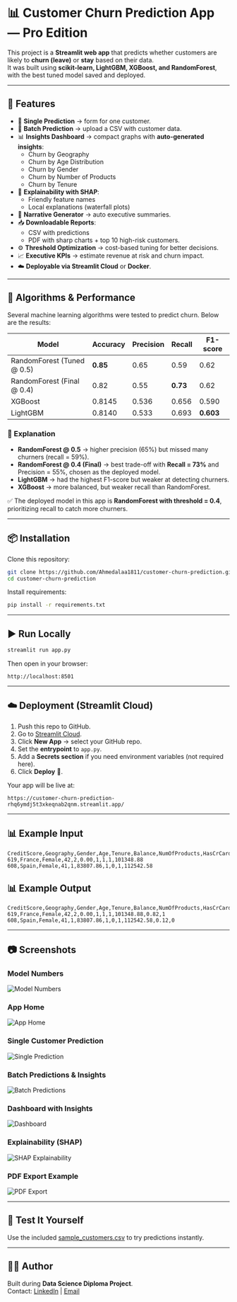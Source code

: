 # 📊 Customer Churn Prediction App — Pro Edition

This project is a **Streamlit web app** that predicts whether customers are likely to **churn (leave)** or **stay** based on their data.  
It was built using **scikit-learn, LightGBM, XGBoost, and RandomForest**, with the best tuned model saved and deployed.

---

## 🚀 Features
- 👤 **Single Prediction** → form for one customer.  
- 📂 **Batch Prediction** → upload a CSV with customer data.  
- 📊 **Insights Dashboard** → compact graphs with **auto-generated insights**:  
  - Churn by Geography  
  - Churn by Age Distribution  
  - Churn by Gender  
  - Churn by Number of Products  
  - Churn by Tenure  
- 🔮 **Explainability with SHAP**:  
  - Friendly feature names  
  - Local explanations (waterfall plots)  
- 📖 **Narrative Generator** → auto executive summaries.  
- 📥 **Downloadable Reports**:  
  - CSV with predictions  
  - PDF with sharp charts + top 10 high-risk customers.  
- ⚙️ **Threshold Optimization** → cost-based tuning for better decisions.  
- 📈 **Executive KPIs** → estimate revenue at risk and churn impact.  
- ☁️ **Deployable via Streamlit Cloud** or **Docker**.  

---

## 🧠 Algorithms & Performance

Several machine learning algorithms were tested to predict churn. Below are the results:

| Model                        | Accuracy | Precision | Recall | F1-score |
|-------------------------------|----------|-----------|--------|----------|
| RandomForest (Tuned @ 0.5)    | **0.85** | 0.65      | 0.59   | 0.62 |
| RandomForest (Final @ 0.4)    | 0.82     | 0.55      | **0.73** | 0.62 |
| XGBoost                       | 0.8145   | 0.536     | 0.656  | 0.590 |
| LightGBM                      | 0.8140   | 0.533     | 0.693  | **0.603** |

### 📌 Explanation
- **RandomForest @ 0.5** → higher precision (65%) but missed many churners (recall = 59%).  
- **RandomForest @ 0.4 (Final)** → best trade-off with **Recall = 73%** and Precision = 55%, chosen as the deployed model.  
- **LightGBM** → had the highest F1-score but weaker at detecting churners.  
- **XGBoost** → more balanced, but weaker recall than RandomForest.  

✅ The deployed model in this app is **RandomForest with threshold = 0.4**, prioritizing recall to catch more churners.

---

## 📦 Installation

Clone this repository:
```bash
git clone https://github.com/Ahmedalaa1811/customer-churn-prediction.git
cd customer-churn-prediction
```

Install requirements:
```bash
pip install -r requirements.txt
```

---

## ▶️ Run Locally
```bash
streamlit run app.py
```

Then open in your browser:
```
http://localhost:8501
```

---

## ☁️ Deployment (Streamlit Cloud)

1. Push this repo to GitHub.  
2. Go to [Streamlit Cloud](https://share.streamlit.io).  
3. Click **New App** → select your GitHub repo.  
4. Set the **entrypoint** to `app.py`.  
5. Add a **Secrets section** if you need environment variables (not required here).  
6. Click **Deploy** 🚀.  

Your app will be live at:  
```
https://customer-churn-prediction-rhq6ymdj5t3xkeqnab2qnm.streamlit.app/
```

---

## 📊 Example Input
```csv
CreditScore,Geography,Gender,Age,Tenure,Balance,NumOfProducts,HasCrCard,IsActiveMember,EstimatedSalary
619,France,Female,42,2,0.00,1,1,1,101348.88
608,Spain,Female,41,1,83807.86,1,0,1,112542.58
```

## 📊 Example Output
```csv
CreditScore,Geography,Gender,Age,Tenure,Balance,NumOfProducts,HasCrCard,IsActiveMember,EstimatedSalary,Churn_Probability,Churn_Prediction
619,France,Female,42,2,0.00,1,1,1,101348.88,0.82,1
608,Spain,Female,41,1,83807.86,1,0,1,112542.58,0.12,0
```

---

## 📷 Screenshots
### Model Numbers  
![Model Numbers](screenshots/model_performance_comparison.png)

### App Home  
![App Home](screenshots/app_home.png)

### Single Customer Prediction  
![Single Prediction](screenshots/single_prediction.png)

### Batch Predictions & Insights  
![Batch Predictions](screenshots/file_predictions.png)

### Dashboard with Insights  
![Dashboard](screenshots/dashboard.png)

### Explainability (SHAP)  
![SHAP Explainability](screenshots/shap_explainability.png)

### PDF Export Example  
![PDF Export](screenshots/pdf_report.png)

---

## 🧪 Test It Yourself
Use the included [sample_customers.csv](sample_customers.csv) to try predictions instantly.

---

## 👨‍💻 Author
Built during **Data Science Diploma Project**.  
Contact: [LinkedIn](https://www.linkedin.com/in/ahmed-alaa-elsheikh-98a4b5182/) | [Email](mailto:ahmed.alaa181197@gmail.com)
